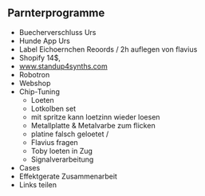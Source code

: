 ## Parnterprogramme

* Buecherverschluss Urs
* Hunde App Urs
* Label Eichoernchen Reoords / 2h auflegen von flavius
* Shopify 14$,
* www.standup4synths.com
* Robotron
* Webshop
 * Chip-Tuning
   * Loeten
   * Lotkolben set
   * mit spritze kann loetzinn wieder loesen
   * Metallplatte & Metalvarbe zum flicken
   * platine falsch geloetet / 
   * Flavius fragen
   * Toby loeten in Zug
   * Signalverarbeitung
* Cases
* Effektgerate Zusammenarbeit
* Links teilen


